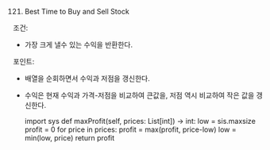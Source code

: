 121. Best Time to Buy and Sell Stock


조건:
- 가장 크게 낼수 있는 수익을 반환한다.

포인트: 
- 배열을 순회하면서 수익과 저점을 갱신한다.
- 수익은 현재 수익과 가격-저점을 비교하여 큰값을, 저점 역시 비교하여 작은 값을 갱신한다.


    import sys
    def maxProfit(self, prices: List[int]) -> int:
        low = sis.maxsize
        profit = 0
        for price in prices:
            profit = max(profit, price-low)
            low = min(low, price)
        return profit
